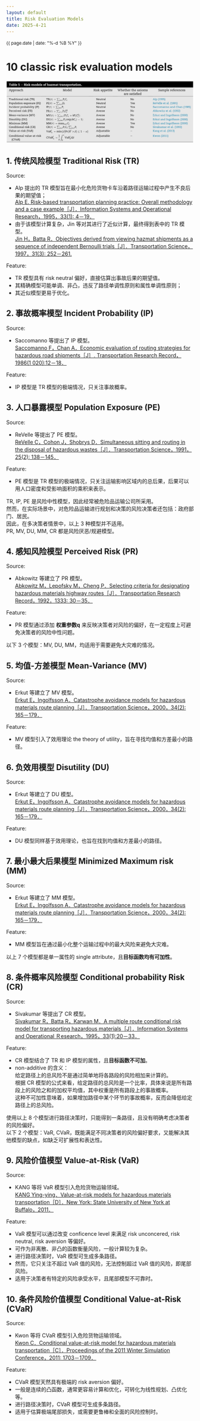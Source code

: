 ```yaml
---
layout: default
title: Risk Evaluation Models
date: 2025-4-21
---
```


<small>{{ page.date | date: "%-d %B %Y" }}</small>

# 10 classic risk evaluation models

![10 risk models](../assets/images/risk%20models.png "10 risk evaluation models")

## 1. 传统风险模型 Traditional Risk (TR)

Source:

- Alp 提出的 TR 模型旨在最小化危险货物卡车沿着路径运输过程中产生不良后果的期望值；  
  [Alp E. Risk-based transportation planning practice: Overall methodology and a case example［J］．Information Systems and Operational Research，1995，33(1): 4－19．](https://www.researchgate.net/publication/259716076_Risk-Based_Transportation_Planning_Practice_Overall_Methodology_And_A_Case_Example)
- 由于该模型计算复杂，Jin 等对其进行了近似计算，最终得到表中的 TR 模型。  
  [Jin H，Batta R．Objectives derived from viewing hazmat shipments as a sequence of independent Bernoulli trials［J］．Transportation Science，1997，31(3): 252－261.](https://doi.org/10.1287/trsc.31.3.252)

Feature:

- TR 模型具有 risk neutral 偏好，直接估算出事故后果的期望值。
- 其精确模型可能单调、非凸，违反了路径单调性原则和属性单调性原则；
- 其近似模型更易于优化。

## 2. 事故概率模型 Incident Probability (IP)

Source:

- Saccomanno 等提出了 IP 模型。  
  [Saccomanno F，Chan A．Economic evaluation of routing strategies for hazardous road shipments［J］. Transportation Research Record，1986(1 020):12－18．](https://onlinepubs.trb.org/Onlinepubs/trr/1985/1020/1020-003.pdf)

Feature:

- IP 模型是 TR 模型的极端情况，只关注事故概率。

## 3. 人口暴露模型 Population Exposure (PE)

Source:

- ReVelle 等提出了 PE 模型。  
  [ReVelle C，Cohon J，Shobrys D．Simultaneous sitting and routing in the disposal of hazardous wastes［J］．Transportation Science，1991，25(2): 138－145．](https://pubsonline.informs.org/doi/10.1287/trsc.25.2.138)

Feature:

- PE 模型是 TR 模型的极端情况，只关注运输影响区域内的总后果，后果可以用人口密度和受影响面积的乘积来表示。

TR, IP, PE 是风险中性模型，因此经常被危险品运输公司所采用。  
然而，在实际场景中，对危险品运输进行规划和决策的风险决策者还包括：政府部门、居民。  
因此，在多决策者情景中，以上 3 种模型并不适用。  
PR, MV, DU, MM, CR 都是风险厌恶/规避模型。

## 4. 感知风险模型 Perceived Risk (PR)

Source:

- Abkowitz 等建立了 PR 模型。  
  [Abkowitz M，Lepofsky M，Cheng P．Selecting criteria for designating hazardous materials highway routes［J］．Transportation Research Record，1992，1333: 30－35．](https://onlinepubs.trb.org/Onlinepubs/trr/1992/1333/1333-005.pdf)

Feature:

- PR 模型通过添加 **权重参数q** 来反映决策者对风险的偏好，在一定程度上可避免决策者的风险中性问题。

以下 3 个模型：MV, DU, MM，均适用于需要避免大灾难的情况。

## 5. 均值-方差模型 Mean-Variance (MV)

Source:

- Erkut 等建立了 MV 模型。  
  [Erkut E，Ingolfsson A．Catastrophe avoidance models for hazardous materials route planning［J］．Transportation Science，2000，34(2): 165－179．](https://doi.org/10.1287/trsc.34.2.165.12303)

Feature:

- MV 模型引入了效用理论 the theory of utility，旨在寻找均值和方差最小的路径。

## 6. 负效用模型 Disutility (DU)

Source:

- Erkut 等建立了 DU 模型。  
  [Erkut E，Ingolfsson A．Catastrophe avoidance models for hazardous materials route planning［J］．Transportation Science，2000，34(2): 165－179．](https://doi.org/10.1287/trsc.34.2.165.12303)

Feature:

- DU 模型同样基于效用理论，也旨在找到均值和方差最小的路径。

## 7. 最小最大后果模型 Minimized Maximum risk (MM)

Source:

- Erkut 等建立了 MM 模型。  
  [Erkut E，Ingolfsson A．Catastrophe avoidance models for hazardous materials route planning［J］．Transportation Science，2000，34(2): 165－179．](https://doi.org/10.1287/trsc.34.2.165.12303)

Feature:

- MM 模型旨在通过最小化整个运输过程中的最大风险来避免大灾难。

以上 7 个模型都是单一属性的 single attribute，且**目标函数均有可加性**。

## 8. 条件概率风险模型 Conditional probability Risk (CR)

Source:

- Sivakumar 等提出了 CR 模型。  
  [Sivakumar R，Batta R，Karwan M．A multiple route conditional risk model for transporting hazardous materials［J］．Information Systems and Operational Ｒesearch，1995，33(1):20－33．](https://doi.org/10.1080/03155986.1995.11732264)

Feature:

- CR 模型结合了 TR 和 IP 模型的属性，且**目标函数不可加**。
- non-additive 的含义：  
  给定路径上的总风险不是通过简单地将各路段的风险相加来计算的。  
  根据 CR 模型的公式来看，给定路径的总风险是一个比率，具体来说是所有路段上的风险之和的加权平均值，其中权重是所有路段上的事故概率。  
  这种不可加性意味着，如果增加路径中某个环节的事故概率，反而会降低给定路径上的总风险。

使用以上 8 个模型进行路径决策时，只能得到一条路径，且没有明确考虑决策者的风险偏好。  
以下 2 个模型：VaR, CVaR，既能满足不同决策者的风险偏好要求，又能解决其他模型的缺点，如缺乏可扩展性和表达性。

## 9. 风险价值模型 Value-at-Risk (VaR)

Source:

- KANG 等将 VaR 模型引入危险货物运输领域。  
  [KANG Ying-ying．Value-at-risk models for hazardous materials transportation［D］．New York: State University of New York at Buffalo，2011．](https://www.acsu.buffalo.edu/~batta/hazmatvar.pdf)

Feature:

- VaR 模型可以通过改变 conficence level 来满足 risk unconcered, risk neutral, risk aversion 等偏好。
- 可作为非离散、非凸的函数衡量风险，一般计算较为复杂。
- 进行路径决策时，VaR 模型可生成多条路径。
- 然而，它只关注不超过 VaR 值的风险，无法控制超过 VaR 值的风险，即尾部风险。
- 适用于决策者有特定的风险承受水平，且尾部模型不可靠时。

## 10. 条件风险价值模型 Conditional Value-at-Risk (CVaR)

Source:

- Kwon 等将 CVaR 模型引入危险货物运输领域。  
  [Kwon C．Conditional value-at-risk model for hazardous materials transportation［C］．Proceedings of the 2011 Winter Simulation Conference，2011: 1703－1709．](https://www.informs-sim.org/wsc11papers/152.pdf)

Feature:

- CVaR 模型天然具有极端的 risk aversion 偏好。
- 一般是连续的凸函数，通常更容易计算和优化，可转化为线性规划、凸优化等。
- 进行路径决策时，CVaR 模型可生成多条路径。
- 适用于估算极端尾部损失，或需要更鲁棒和全面的风险控制时。
